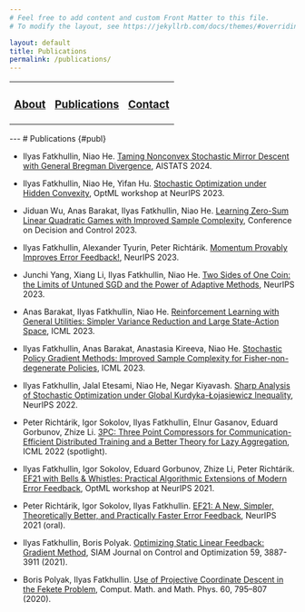 ```yaml
---
# Feel free to add content and custom Front Matter to this file.
# To modify the layout, see https://jekyllrb.com/docs/themes/#overriding-theme-defaults

layout: default
title: Publications
permalink: /publications/
---
```

<table>
  <tr>
    <td style="border:none">
      <a href="/index"><h3>About</h3></a>
    </td>
    <td style="border:none">
      <a href="#publ"><h3>Publications</h3></a>
    </td>
    <td style="border:none">
      <a href="/contact"><h3>Contact</h3></a>
    </td>
  </tr>
</table>
---
# Publications {#publ}

- Ilyas Fatkhullin, Niao He. [Taming Nonconvex Stochastic Mirror Descent with General Bregman
 Divergence](https://arxiv.org/abs/2402.17722), AISTATS 2024.

- Ilyas Fatkhullin, Niao He, Yifan Hu. [Stochastic Optimization under Hidden Convexity](https://arxiv.org/abs/2401.00108), OptML workshop at NeurIPS 2023.

- Jiduan Wu, Anas Barakat, Ilyas Fatkhullin, Niao He. [Learning Zero-Sum Linear Quadratic Games with Improved Sample Complexity](https://arxiv.org/abs/2309.04272), Conference on Decision and Control 2023.

- Ilyas Fatkhullin, Alexander Tyurin, Peter Richtárik. [Momentum Provably Improves Error Feedback!](https://arxiv.org/abs/2305.15155), NeurIPS 2023.

- Junchi Yang, Xiang Li, Ilyas Fatkhullin, Niao He. [Two Sides of One Coin: the Limits of Untuned SGD and the Power of Adaptive Methods](https://arxiv.org/abs/2305.12475), NeurIPS 2023.

- Anas Barakat, Ilyas Fatkhullin, Niao He. [Reinforcement Learning with General Utilities: Simpler Variance Reduction and Large State-Action Space](https://arxiv.org/abs/2306.01854), ICML 2023.

- Ilyas Fatkhullin, Anas Barakat, Anastasia Kireeva, Niao He. [Stochastic Policy Gradient Methods: Improved Sample Complexity for Fisher-non-degenerate Policies](https://proceedings.mlr.press/v202/fatkhullin23a.html), ICML 2023.

- Ilyas Fatkhullin, Jalal Etesami, Niao He, Negar Kiyavash. [Sharp Analysis of Stochastic Optimization under Global Kurdyka-Łojasiewicz Inequality](https://arxiv.org/abs/2210.01748), NeurIPS 2022.

- Peter Richtárik, Igor Sokolov, Ilyas Fatkhullin, Elnur Gasanov, Eduard Gorbunov, Zhize Li. [3PC: Three Point Compressors for Communication-Efficient Distributed Training and a Better Theory for Lazy Aggregation](https://arxiv.org/abs/2202.00998), ICML 2022 (spotlight).

- Ilyas Fatkhullin, Igor Sokolov, Eduard Gorbunov, Zhize Li, Peter Richtárik. [EF21 with Bells & Whistles: Practical Algorithmic Extensions of Modern Error Feedback](https://arxiv.org/abs/2110.03294), OptML workshop at NeurIPS 2021.

- Peter Richtárik, Igor Sokolov, Ilyas Fatkhullin. [EF21: A New, Simpler, Theoretically Better, and Practically Faster Error Feedback](https://arxiv.org/abs/2106.05203), NeurIPS 2021 (oral).

- Ilyas Fatkhullin, Boris Polyak. [Optimizing Static Linear Feedback: Gradient Method](https://arxiv.org/abs/2004.09875), SIAM Journal on Control and Optimization 59, 3887-3911 (2021).

- Boris Polyak, Ilyas Fatkhullin. [Use of Projective Coordinate Descent in the Fekete Problem](https://link.springer.com/article/10.1134/S0965542520050127), Comput. Math. and Math. Phys. 60, 795–807 (2020).
